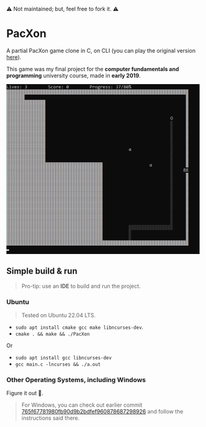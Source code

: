 :warning: Not maintained; but, feel free to fork it. :warning:

# PacXon

A partial PacXon game clone in C, on CLI (you can play the original version [here](https://www.pacxon.net/)).

This game was my final project for the **computer fundamentals and programming** university course, made in **early 2019**.

![A Screenshot](./Screenshot.png)

## Simple build & run

> Pro-tip: use an **IDE** to build and run the project.

### Ubuntu

> Tested on Ubuntu 22.04 LTS.

- `sudo apt install cmake gcc make libncurses-dev`.
- `cmake . && make && ./PacXon`

Or

- `sudo apt install gcc libncurses-dev`
- `gcc main.c -lncurses && ./a.out`

### Other Operating Systems, including Windows

Figure it out :slightly_smiling_face:.

> For Windows, you can check out earlier commit [765f67781980fb90d9b2bdfef960878687298926](https://github.com/agcom/pacxon/tree/765f67781980fb90d9b2bdfef960878687298926) and follow the instructions said there.
